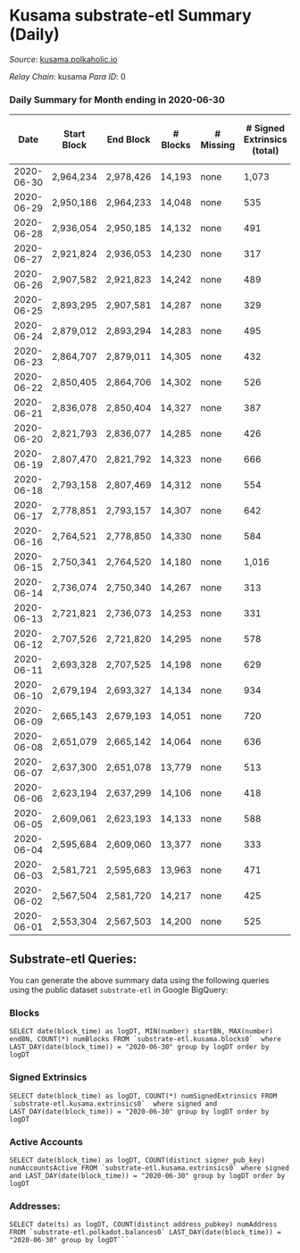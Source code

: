 # Kusama substrate-etl Summary (Daily)

_Source_: [kusama.polkaholic.io](https://kusama.polkaholic.io)

*Relay Chain*: kusama
*Para ID*: 0



### Daily Summary for Month ending in 2020-06-30


| Date | Start Block | End Block | # Blocks | # Missing | # Signed Extrinsics (total) | # Active Accounts | # Addresses with Balances | # Events | # Transfers | # XCM Transfers In | # XCM Transfers Out |
| ---- | ----------- | --------- | -------- | --------- | --------------------------- | ----------------- | ------------------------- | -------- | ----------- | ------------------ | ------------------- |
| 2020-06-30 | 2,964,234 | 2,978,426 | 14,193 | none  | 1,073 | 373 | 11,425 | 65,133 | 344 ($48,359,437) |   |   |
| 2020-06-29 | 2,950,186 | 2,964,233 | 14,048 | none  | 535 | 262 |  | 56,707 | 150 ($30,136,783) |   |   |
| 2020-06-28 | 2,936,054 | 2,950,185 | 14,132 | none  | 491 | 270 |  | 53,827 | 126 ($6,634,499) |   |   |
| 2020-06-27 | 2,921,824 | 2,936,053 | 14,230 | none  | 317 | 185 |  | 50,423 | 96 ($1,828,267) |   |   |
| 2020-06-26 | 2,907,582 | 2,921,823 | 14,242 | none  | 489 | 253 |  | 53,037 | 111 ($15,317,532) |   |   |
| 2020-06-25 | 2,893,295 | 2,907,581 | 14,287 | none  | 329 | 192 |  | 50,328 | 98 ($3,531,548) |   |   |
| 2020-06-24 | 2,879,012 | 2,893,294 | 14,283 | none  | 495 | 248 |  | 54,938 | 176 ($7,032,493) |   |   |
| 2020-06-23 | 2,864,707 | 2,879,011 | 14,305 | none  | 432 | 222 |  | 51,770 | 145 ($12,703,023) |   |   |
| 2020-06-22 | 2,850,405 | 2,864,706 | 14,302 | none  | 526 | 249 |  | 56,196 | 133 ($13,208,571) |   |   |
| 2020-06-21 | 2,836,078 | 2,850,404 | 14,327 | none  | 387 | 197 |  | 51,994 | 91 ($4,606,919) |   |   |
| 2020-06-20 | 2,821,793 | 2,836,077 | 14,285 | none  | 426 | 206 |  | 51,203 | 90 ($1,511,680) |   |   |
| 2020-06-19 | 2,807,470 | 2,821,792 | 14,323 | none  | 666 | 325 |  | 52,807 | 130 ($31,860,342) |   |   |
| 2020-06-18 | 2,793,158 | 2,807,469 | 14,312 | none  | 554 | 280 |  | 52,199 | 110 ($12,199,288) |   |   |
| 2020-06-17 | 2,778,851 | 2,793,157 | 14,307 | none  | 642 | 289 |  | 55,648 | 151 ($5,307,231) |   |   |
| 2020-06-16 | 2,764,521 | 2,778,850 | 14,330 | none  | 584 | 280 |  | 51,496 | 231 ($36,183,118) |   |   |
| 2020-06-15 | 2,750,341 | 2,764,520 | 14,180 | none  | 1,016 | 314 |  | 59,156 | 337 ($14,618,207) |   |   |
| 2020-06-14 | 2,736,074 | 2,750,340 | 14,267 | none  | 313 | 167 |  | 51,272 | 74 ($1,172,650) |   |   |
| 2020-06-13 | 2,721,821 | 2,736,073 | 14,253 | none  | 331 | 161 |  | 49,049 | 100 ($3,132,810) |   |   |
| 2020-06-12 | 2,707,526 | 2,721,820 | 14,295 | none  | 578 | 271 |  | 52,612 | 141 ($933,405) |   |   |
| 2020-06-11 | 2,693,328 | 2,707,525 | 14,198 | none  | 629 | 288 |  | 51,795 | 167 ($27,320,241) |   |   |
| 2020-06-10 | 2,679,194 | 2,693,327 | 14,134 | none  | 934 | 430 |  | 53,834 | 349 ($26,632,251) |   |   |
| 2020-06-09 | 2,665,143 | 2,679,193 | 14,051 | none  | 720 | 366 |  | 51,520 | 273 ($23,216,411) |   |   |
| 2020-06-08 | 2,651,079 | 2,665,142 | 14,064 | none  | 636 | 323 |  | 53,417 | 141 ($5,594,248) |   |   |
| 2020-06-07 | 2,637,300 | 2,651,078 | 13,779 | none  | 513 | 227 |  | 50,079 | 150 ($6,714,568) |   |   |
| 2020-06-06 | 2,623,194 | 2,637,299 | 14,106 | none  | 418 | 221 |  | 47,593 | 152 ($8,557,504) |   |   |
| 2020-06-05 | 2,609,061 | 2,623,193 | 14,133 | none  | 588 | 272 |  | 49,323 | 283 ($32,724,635) |   |   |
| 2020-06-04 | 2,595,684 | 2,609,060 | 13,377 | none  | 333 | 197 |  | 46,089 | 128 ($55,697,719) |   |   |
| 2020-06-03 | 2,581,721 | 2,595,683 | 13,963 | none  | 471 | 262 |  | 50,256 | 187 ($8,455,481) |   |   |
| 2020-06-02 | 2,567,504 | 2,581,720 | 14,217 | none  | 425 | 218 |  | 48,385 | 139 ($11,094,873) |   |   |
| 2020-06-01 | 2,553,304 | 2,567,503 | 14,200 | none  | 525 | 272 |  | 50,402 | 236 ($7,883,115) |   |   |

## Substrate-etl Queries:
You can generate the above summary data using the following queries using the public dataset `substrate-etl` in Google BigQuery:


### Blocks
```
SELECT date(block_time) as logDT, MIN(number) startBN, MAX(number) endBN, COUNT(*) numBlocks FROM `substrate-etl.kusama.blocks0`  where LAST_DAY(date(block_time)) = "2020-06-30" group by logDT order by logDT
```


### Signed Extrinsics
```
SELECT date(block_time) as logDT, COUNT(*) numSignedExtrinsics FROM `substrate-etl.kusama.extrinsics0`  where signed and LAST_DAY(date(block_time)) = "2020-06-30" group by logDT order by logDT
```


### Active Accounts
```
SELECT date(block_time) as logDT, COUNT(distinct signer_pub_key) numAccountsActive FROM `substrate-etl.kusama.extrinsics0` where signed and LAST_DAY(date(block_time)) = "2020-06-30" group by logDT order by logDT
```


### Addresses:
```
SELECT date(ts) as logDT, COUNT(distinct address_pubkey) numAddress FROM `substrate-etl.polkadot.balances0` LAST_DAY(date(block_time)) = "2020-06-30" group by logDT```

